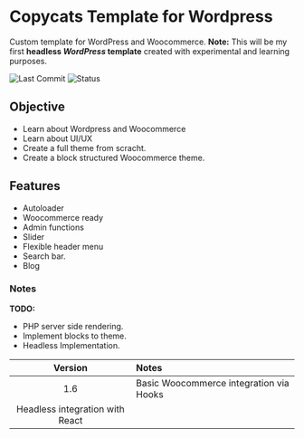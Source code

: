 # Copycats Template for Wordpress
Custom template for WordPress and Woocommerce.
**Note:** This will be my first **headless _WordPress_ template** created with experimental and learning purposes.

![Last Commit](https://img.shields.io/github/last-commit/ss-vector/copycats/vite-cat)
![Status](https://img.shields.io/github/checks-status/ss-vector/copycats/vite-cat)

## Objective

- Learn about Wordpress and Woocommerce
- Learn about UI/UX
- Create a full theme from scracht.
- Create a block structured Woocommerce theme.

## Features

* Autoloader
* Woocommerce ready
* Admin functions
* Slider
* Flexible header menu
* Search bar.
* Blog

### Notes

**TODO:**
- PHP server side rendering.
- Implement blocks to theme.
- Headless Implementation.

| Version | Notes   |
| :------:| :------ |
| 1.6    | Basic Woocommerce integration via Hooks |
| Headless integration with React |

